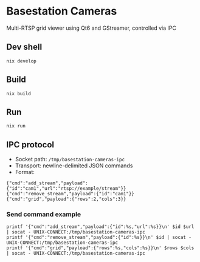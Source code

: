 # Basestation Cameras

Multi-RTSP grid viewer using Qt6 and GStreamer, controlled via IPC

## Dev shell

```
nix develop
```

## Build

```
nix build
```

## Run

```
nix run
```

## IPC protocol

- Socket path: `/tmp/basestation-cameras-ipc`
- Transport: newline-delimited JSON commands
- Format:

```
{"cmd":"add_stream","payload":{"id":"cam1","url":"rtsp://example/stream"}}
{"cmd":"remove_stream","payload":{"id":"cam1"}}
{"cmd":"grid","payload":{"rows":2,"cols":3}}
```

### Send command example

```
printf '{"cmd":"add_stream","payload":{"id":%s,"url":%s}}\n' $id $url | socat - UNIX-CONNECT:/tmp/basestation-cameras-ipc
printf '{"cmd":"remove_stream","payload":{"id":%s}}\n' $id | socat - UNIX-CONNECT:/tmp/basestation-cameras-ipc
printf '{"cmd":"grid","payload":{"rows":%s,"cols":%s}}\n' $rows $cols | socat - UNIX-CONNECT:/tmp/basestation-cameras-ipc
```

